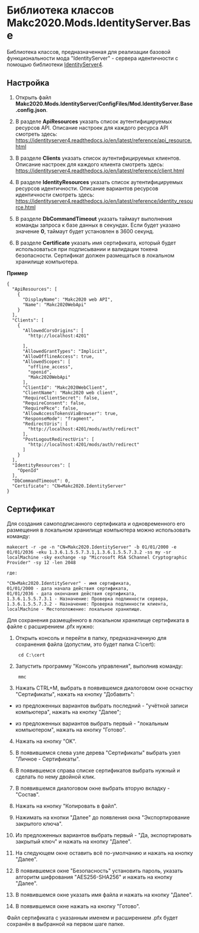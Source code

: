 # Библиотека классов Makc2020.Mods.IdentityServer.Base

Библиотека классов, предназначенная для реализации базовой функциональности мода "IdentityServer" -
сервера идентичности с помощью библиотеки [IdentityServer4](http://docs.identityserver.io/en/latest/index.html).

## Настройка

1. Открыть файл **Makc2020.Mods.IdentityServer/ConfigFiles/Mod.IdentityServer.Base.config.json**.

2. В разделе **ApiResources** указать список аутентифицируемых ресурсов API.
    Описание настроек для каждого ресурса API смотреть здесь:
    https://identityserver4.readthedocs.io/en/latest/reference/api_resource.html

3. В разделе **Clients** указать список аутентифицируемых клиентов.
    Описание настроек для каждого клиента смотреть здесь:
    https://identityserver4.readthedocs.io/en/latest/reference/client.html

4. В разделе **IdentityResources** указать список аутентифицируемых ресурсов идентичности.
    Описание вариантов ресурсов идентичности смотреть здесь:
    https://identityserver4.readthedocs.io/en/latest/reference/identity_resource.html

5. В разделе **DbCommandTimeout** указать таймаут выполнения команды запроса к базе данных в секундах.
Если будет указано значение **0**, таймаут будет установлен в 3600 секунд.

6. В разделе **Certificate** указать имя сертификата, который будет использоваться при подписывании
и валидации токена безопасности. Сертификат должен размещаться в локальном хранилище компьютера.

**Пример**

    {
      "ApiResources": [
        {
          "DisplayName": "Makc2020 web API",
          "Name": "Makc2020WebApi"
        }
      ],
      "Clients": [
        {
          "AllowedCorsOrigins": [
            "http://localhost:4201"

          ],
          "AllowedGrantTypes": "Implicit",
          "AllowOfflineAccess": true,
          "AllowedScopes": [
            "offline_access",
            "openid",
            "Makc2020WebApi"
          ],
          "ClientId": "Makc2020WebClient",
          "ClientName": "Makc2020 web client",
          "RequireClientSecret": false,
          "RequireConsent": false,
          "RequirePkce": false,
          "AllowAccessTokensViaBrowser": true,
          "ResponseMode": "fragment",
          "RedirectUris": [
            "http://localhost:4201/mods/auth/redirect"
          ],
          "PostLogoutRedirectUris": [
            "http://localhost:4201/mods/auth/redirect"
          ]
        }
      ],
      "IdentityResources": [
        "OpenId"
      ],
      "DbCommandTimeout": 0,
      "Certificate": "CN=Makc2020.IdentityServer"
    }

## Сертификат

Для создания самоподписанного сертификата и одновременного его размещения в локальном хранилище компьютера можно использовать команду:

    makecert -r -pe -n "CN=Makc2020.IdentityServer" -b 01/01/2000 -e 01/01/2036 -eku 1.3.6.1.5.5.7.3.1,1.3.6.1.5.5.7.3.2 -ss my -sr localMachine -sky exchange -sp "Microsoft RSA SChannel Cryptographic Provider" -sy 12 -len 2048

    где:

    "CN=Makc2020.IdentityServer" - имя сертификата,
    01/01/2000 - дата начала действия сертификата,
    01/01/2036 - дата окончания действия сертификата,
    1.3.6.1.5.5.7.3.1 - Назначение: Проверка подлинности сервера,
    1.3.6.1.5.5.7.3.2 - Назначение: Проверка подлинности клиента,
    localMachine - Местоположение: локальное хранилище.

Для сохранения размещённого в локальном хранилище сертификата в файле с расширением .pfx нужно:

1. Открыть консоль и перейти в папку, предназначенную для сохранения файла (допустим, это будет папка C:\cert):

        cd C:\cert

2. Запустить программу "Консоль управления", выполнив команду:

        mmc

3. Нажать CTRL+M, выбрать в появившемся диалоговом окне оснастку "Сертификаты", нажать на кнопку "Добавить":

- из предложенных вариантов выбрать последний - "учётной записи компьютера", нажать на кнопку "Далее";

- из предложенных вариантов выбрать первый - "локальным компьютером", нажать на кнопку "Готово".

4. Нажать на кнопку "OK".

5. В появившемся слева узле дерева "Сертификаты" выбрать узел "Личное - Сертификаты".

6. В появившемся справа списке сертификатов выбрать нужный и сделать по нему двойной клик.

7. В появившемся диалоговом окне выбрать вторую вкладку - "Состав".

8. Нажать на кнопку "Копировать в файл".

9. Нажимать на кнопки "Далее" до появления окна "Экспортирование закрытого ключа".

10. Из предложенных вариантов выбрать первый - "Да, экспортировать закрытый ключ" и нажать на кнопку "Далее".

11. На следующем окне оставить всё по-умолчанию и нажать на кнопку "Далее".

12. В появившемся окне "Безопасность" установить пароль, указать алгоритм шифрования "AES256-SHA256"
 и нажать на кнопку "Далее".

13. В появившемся окне указать имя файла и нажать на кнопку "Далее".

14. В появившемся окне нажать на кнопку "Готово".

Файл сертификата с указанным именем и расширением .pfx будет сохранён в выбранной на первом шаге папке.
